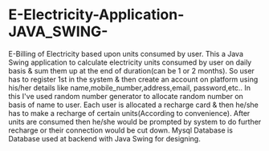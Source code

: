 # E-Electricity-Application-JAVA_SWING-
E-Billing of Electricity based upon units consumed by user.
This a Java Swing application to calculate electricity units consumed by user on daily basis & sum them up at the end of duration(can be 1 or 2 months).
So user has to register 1st in the system & then create an account on platform using his/her details like name,mobile_number,address,email, password,etc.. 
In this I've used random number generator to allocate random number on basis of name to user.
Each user is allocated a recharge card & then he/she has to make a recharge of certain units(According to convenience).
After units are consumed then he/she would be prompted by system to do further recharge or their connection would be cut down.
Mysql Database is Database used at backend with Java Swing for designing.
